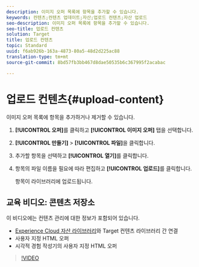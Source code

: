 ```yaml
---
description: 이미지 오퍼 목록에 항목을 추가할 수 있습니다.
keywords: 컨텐츠;컨텐츠 업데이트;자산;업로드 컨텐츠;자산 업로드
seo-description: 이미지 오퍼 목록에 항목을 추가할 수 있습니다.
seo-title: 업로드 컨텐츠
solution: Target
title: 업로드 컨텐츠
topic: Standard
uuid: f6ab926b-163a-4873-80a5-48d2d225ac88
translation-type: tm+mt
source-git-commit: 8bd57fb3bb467d8dae50535b6c367995f2acabac

---
```



# 업로드 컨텐츠{#upload-content}

이미지 오퍼 목록에 항목을 추가하거나 제거할 수 있습니다.

1. **[!UICONTROL 오퍼]**&#x200B;를 클릭하고 **[!UICONTROL 이미지 오퍼]** 탭을 선택합니다.
1. **[!UICONTROL 만들기]** &gt; **[!UICONTROL 파일]**&#x200B;을 클릭합니다.
1. 추가할 항목을 선택하고 **[!UICONTROL 열기]**&#x200B;를 클릭합니다.
1. 항목의 파일 이름을 필요에 따라 편집하고 **[!UICONTROL 업로드]**&#x200B;를 클릭합니다.

   항목이 라이브러리에 업로드됩니다.

## 교육 비디오: 콘텐츠 저장소

이 비디오에는 컨텐츠 관리에 대한 정보가 포함되어 있습니다.

* [Experience Cloud 자산 라이브러리](https://marketing.adobe.com/resources/help/en_US/mcloud/creative_cloud.html)와 Target 컨텐츠 라이브러리 간 연결
* 사용자 지정 HTML 오퍼
* 시각적 경험 작성기의 사용자 지정 HTML 오퍼

>[!VIDEO](https://video.tv.adobe.com/v/17387?captions=kor)